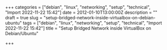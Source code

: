 +++
categories = ["debian", "linux", "networking", "setup", "technical", "Import 2022-11-22 15:42"]
date = 2012-01-10T13:00:00Z
description = ""
draft = true
slug = "setup-bridged-network-inside-virtualbox-on-debian-ubuntu"
tags = ["debian", "linux", "networking", "setup", "technical", "Import 2022-11-22 15:42"]
title = "Setup Bridged Network inside VirtualBox on Debian/Ubuntu"

+++




